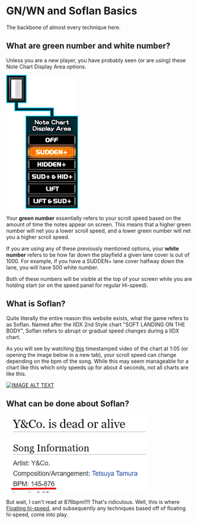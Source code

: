 # GN/WN and Soflan Basics

The backbone of almost every technique here.


## What are green number and white number?

Unless you are a new player, you have probably seen (or are using) these Note Chart Display Area options.

![Image of note chart options](note_chart_display_area.png "Scroll Options")

Your **green number** essentially refers to your scroll speed based on the amount of time the notes appear on screen. This means that a higher green number will net you a lower scroll speed, and a lower green number will net you a higher scroll speed.

If you are using any of these previously mentioned options, your **white number** refers to be how far down the playfield a given lane cover is out of 1000. For example, if you have a SUDDEN+ lane cover halfway down the lane, you will have 500 white number.

Both of these numbers will be visible at the top of your screen while you are holding start (or on the speed panel for regular Hi-speed).

## What is Soflan?

Quite literally the entire reason this website exists, what the game refers to as Soflan. Named after the IIDX 2nd Style chart "SOFT LANDING ON THE BODY", Soflan refers to abrupt or gradual speed changes during a IIDX chart. 

As you will see by watching [this](https://youtu.be/1Z60nSrGiJ4?t=65) timestamped video of the chart at 1:05 (or opening the image below in a new tab), your scroll speed can change depending on the bpm of the song. While this may seem manageable for a chart like this which only speeds up for about 4 seconds, not all charts are like this.

[![IMAGE ALT TEXT](http://img.youtube.com/vi/1Z60nSrGiJ4/0.jpg)](https://youtu.be/1Z60nSrGiJ4?t=65 "Beatmania IIDX 3rd Style - SOFT LANDING ON THE BODY")


## What can be done about Soflan?

![y&co is dead or arive](yco_lmfao.png "like actually wtf is this")

But wait, I can't read at 876bpm!!!! That's ridiculous. Well, this is where [Floating hi-speed](float_hs.md), and subsequently any techniques based off of floating hi-speed, come into play.